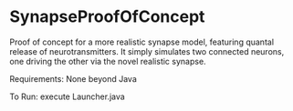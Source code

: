 # SynapseProofOfConcept
Proof of concept for a more realistic synapse model, featuring quantal release of neurotransmitters.
It simply simulates two connected neurons, one driving the other via the novel realistic synapse.

Requirements: None beyond Java

To Run: execute Launcher.java
